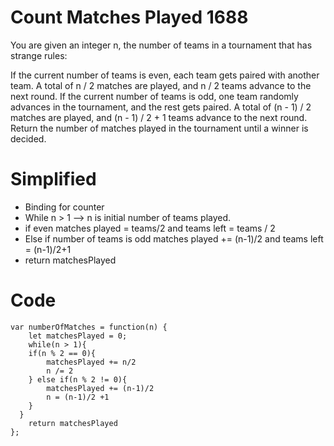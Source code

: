 # Count Matches Played 1688
You are given an integer n, the number of teams in a tournament that has strange rules:

If the current number of teams is even, each team gets paired with another team. A total of n / 2 matches are played, and n / 2 teams advance to the next round.
If the current number of teams is odd, one team randomly advances in the tournament, and the rest gets paired. A total of (n - 1) / 2 matches are played, and (n - 1) / 2 + 1 teams advance to the next round.
Return the number of matches played in the tournament until a winner is decided.

 # Simplified
 - Binding for counter
 - While n > 1 --> n is initial number of teams played.
 - if even matches played = teams/2 and teams left = teams / 2
 - Else if number of teams is odd matches played += (n-1)/2 and teams left = (n-1)/2+1
 - return matchesPlayed
 
# Code


```
var numberOfMatches = function(n) {
    let matchesPlayed = 0;
    while(n > 1){
    if(n % 2 == 0){
        matchesPlayed += n/2
        n /= 2
    } else if(n % 2 != 0){
        matchesPlayed += (n-1)/2
        n = (n-1)/2 +1 
    }
  }
    return matchesPlayed
};
```